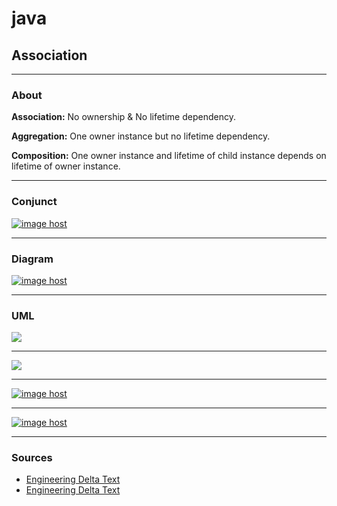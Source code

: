 # java
## Association

<hr/>

### About
<p><b>Association:</b> No ownership & No lifetime dependency.</p>
<p><b>Aggregation:</b> One owner instance but no lifetime dependency.</p>
<p><b>Composition:</b> One owner instance and lifetime of child instance depends on lifetime of owner instance.</p>


<hr/>

### Conjunct
<a href="https://imgbox.com/Xp4J6kVO" target="_blank"><img src="https://images2.imgbox.com/ba/6a/Xp4J6kVO_o.jpg" alt="image host"/></a>

<hr/>

### Diagram
<a href="https://imgbox.com/uC4oaAIb" target="_blank"><img src="https://images2.imgbox.com/6b/cd/uC4oaAIb_o.png" alt="image host"/></a>


<hr/>

### UML
<img src="https://1.bp.blogspot.com/-VL_9cjhwEE4/UvJN__IvaBI/AAAAAAAABCc/IkDmShgM-Yc/s1600/Association,+Composition+UML.JPG"/>


<hr/>

<img src="https://www.w3spoint.com/wp-content/uploads/2014/08/Pasted-into-Association-in-java.png" />

<hr/>

<a href="https://imgbox.com/4SSQgdm4" target="_blank"><img src="https://images2.imgbox.com/72/e2/4SSQgdm4_o.png" alt="image host"/></a>



<hr/>

<a href="https://imgbox.com/tYb4vaS0" target="_blank"><img src="https://images2.imgbox.com/d9/ca/tYb4vaS0_o.png" alt="image host"/></a>

<hr/>

### Sources

<ul>
<li>
<a href="https://javapapers.com/oops/association-aggregation-composition-abstraction-generalization-realization-dependency/"> Engineering Delta Text</a>
  
  
  </li>
  <li>
  <a href="https://www.geeksforgeeks.org/association-composition-aggregation-java/"> Engineering Delta Text</a>
    </li>
 </ul>

